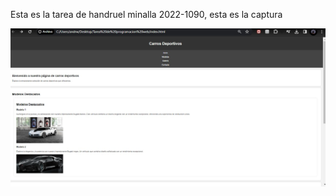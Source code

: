 Esta es la tarea de handruel minalla 2022-1090, esta es la captura 

![mi captura de pantalla](mi_tarea.png.jpeg)
